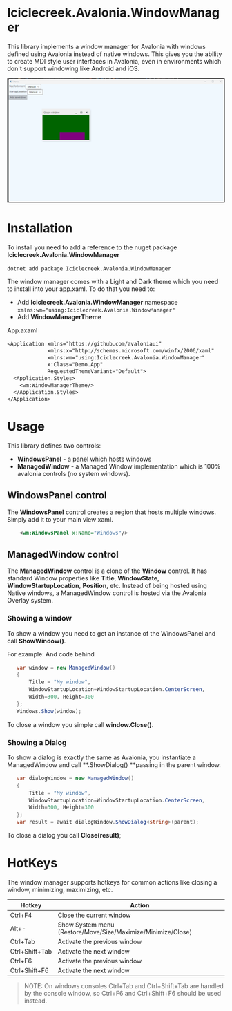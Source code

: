 # Iciclecreek.Avalonia.WindowManager
This library implements a window manager for Avalonia with windows defined using Avalonia instead of native windows.
This gives you the ability to create MDI style user interfaces in Avalonia, even in environments which don't support windowing like Android and iOS.

![windows](https://raw.githubusercontent.com/tomlm/Iciclecreek.Avalonia.WindowManager/refs/heads/main/windows.gif)

# Installation
To install you need to add a reference to the nuget package **Iciclecreek.Avalonia.WindowManager**

```dotnet add package Iciclecreek.Avalonia.WindowManager```

The window manager comes with a Light and Dark theme which you need to install into your app.xaml.
To do that you need to:
* Add **Iciclecreek.Avalonia.WindowManager** namespace  ```xmlns:wm="using:Iciclecreek.Avalonia.WindowManager"```
* Add **WindowManagerTheme** 

App.axaml
```
<Application xmlns="https://github.com/avaloniaui"
             xmlns:x="http://schemas.microsoft.com/winfx/2006/xaml"
             xmlns:wm="using:Iciclecreek.Avalonia.WindowManager"
             x:Class="Demo.App"
             RequestedThemeVariant="Default">
  <Application.Styles>
    <wm:WindowManagerTheme/>
  </Application.Styles>
</Application>
```

# Usage
This library defines two controls:
* **WindowsPanel** - a panel which hosts windows
* **ManagedWindow** - a Managed Window implementation which is 100% avalonia controls (no system windows).

## WindowsPanel control
The **WindowsPanel** control creates a region that hosts multiple windows. Simply add it to your main view xaml.
```xml
    <wm:WindowsPanel x:Name="Windows"/>
```

## ManagedWindow control
The **ManagedWindow** control is a clone of the **Window** control. It has standard Window properties like **Title**, **WindowState**, **WindowStartupLocation**, **Position**, etc.
Instead of being hosted using Native windows, a ManagedWindow control is hosted via the Avalonia Overlay system.

### Showing a window
To show a window you need to get an instance of the WindowsPanel and call **ShowWindow()**.

For example:
And code behind
```cs
   var window = new ManagedWindow()
   {
       Title = "My window",
       WindowStartupLocation=WindowStartupLocation.CenterScreen,
       Width=300, Height=300
   };
   Windows.Show(window);
```

To close a window you simple call **window.Close()**.

### Showing a Dialog
To show a dialog is exactly the same as Avalonia, you instantiate a ManagedWindow and call **.ShowDialog() **passing in the parent window.
```cs
   var dialogWindow = new ManagedWindow()
   {
       Title = "My window",
       WindowStartupLocation=WindowStartupLocation.CenterScreen,
       Width=300, Height=300
   };
   var result = await dialogWindow.ShowDialog<string>(parent);
```

To close a dialog you call **Close(result)**;

# HotKeys
The window manager supports hotkeys for common actions like closing a window, minimizing, maximizing, etc.

|Hotkey | Action |
|--------|--------|
|Ctrl+F4 | Close the current window |
|Alt+-| Show System menu (Restore/Move/Size/Maximize/Minimize/Close)|
|Ctrl+Tab| Activate the previous window |
|Ctrl+Shift+Tab | Activate the next window |
|Ctrl+F6| Activate the previous window |
|Ctrl+Shift+F6| Activate the next window |

> NOTE: On windows consoles Ctrl+Tab and Ctrl+Shift+Tab are handled by the console window, so Ctrl+F6 and Ctrl+Shift+F6 should be used instead.


